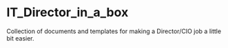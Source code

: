 # IT_Director_in_a_box
Collection of documents and templates for making a Director/CIO job a little bit easier.
